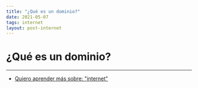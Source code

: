 ```yaml
---
title: "¿Qué es un dominio?"
date: 2021-05-07
tags: internet
layout: post-internet
---
```


# ¿Qué es un dominio?

---

- [Quiero aprender más sobre: "internet"](../0/internet)